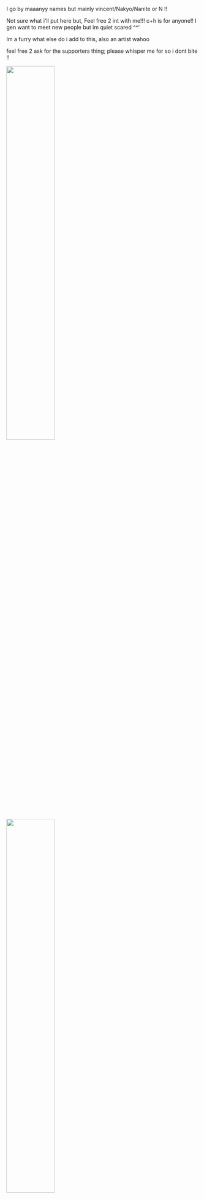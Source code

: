 <p>I go by maaanyy names but mainly vincent/Nakyo/Nanite or N !! </p>
<p>Not sure what i'll put here but, Feel free 2 int with me!!! c+h is for anyone!! I gen want to meet new people but im quiet scared ^^'</p> 
<p>Im a furry what else do i add to this, also an artist wahoo</p>
<p>feel free 2 ask for the supporters thing; please whisper me for so i dont bite !! </p>
<p><img src="https://file.garden/Zdo7L-gxzVCR--Zn/weezer1.png" class="align-self-center" style="width: 50%;"></p>
<p><img src="https://file.garden/Zdo7L-gxzVCR--Zn/80228697_FHr3blHlY4dRQo5.gif" class="align-self-center" style="width: 50%;"></p>
<p><center><i>art/animation by me :'3</i></p>

